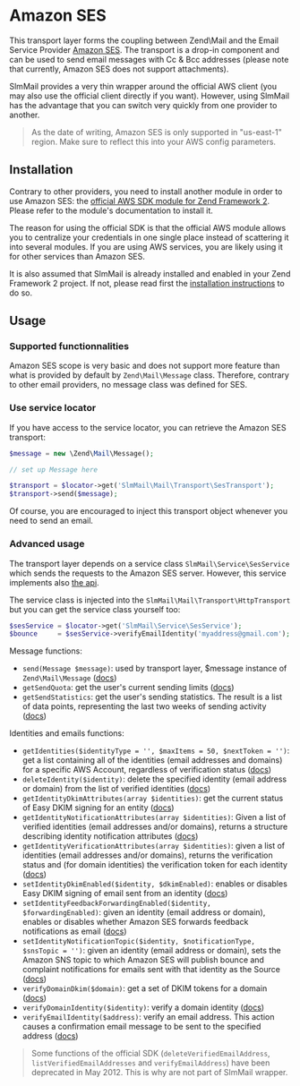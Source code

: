 Amazon SES
==========

This transport layer forms the coupling between Zend\Mail and the Email Service Provider [Amazon SES](http://aws.amazon.com/ses/).
The transport is a drop-in component and can be used to send email messages with Cc & Bcc addresses (please note that
currently, Amazon SES does not support attachments).

SlmMail provides a very thin wrapper around the official AWS client (you may also use the official client directly
if you want). However, using SlmMail has the advantage that you can switch very quickly from one provider to another.

> As the date of writing, Amazon SES is only supported in "us-east-1" region. Make sure to reflect this into your AWS
config parameters.

Installation
------------

Contrary to other providers, you need to install another module in order to use Amazon SES: the [official AWS SDK
module for Zend Framework 2](https://github.com/aws/aws-sdk-php-zf2). Please refer to the module's documentation to
install it.

The reason for using the official SDK is that the official AWS module allows you to centralize your credentials in
one single place instead of scattering it into several modules. If you are using AWS services, you are likely using
it for other services than Amazon SES.

It is also assumed that SlmMail is already installed and enabled in your Zend Framework 2 project. If not, please read first the [installation instructions](https://github.com/juriansluiman/SlmMail/blob/master/README.md) to do so.

Usage
-----

### Supported functionnalities

Amazon SES scope is very basic and does not support more feature than what is provided by default by `Zend\Mail\Message` class.
Therefore, contrary to other email providers, no message class was defined for SES.

### Use service locator

If you have access to the service locator, you can retrieve the Amazon SES transport:

```php
$message = new \Zend\Mail\Message();

// set up Message here

$transport = $locator->get('SlmMail\Mail\Transport\SesTransport');
$transport->send($message);
```

Of course, you are encouraged to inject this transport object whenever you need to send an email.

### Advanced usage

The transport layer depends on a service class `SlmMail\Service\SesService` which sends the requests to the Amazon SES
server. However, this service implements also [the api](http://docs.aws.amazon.com/ses/latest/APIReference/API_Operations.html).

The service class is injected into the `SlmMail\Mail\Transport\HttpTransport` but you can get the service class yourself too:

```php
$sesService = $locator->get('SlmMail\Service\SesService');
$bounce     = $sesService->verifyEmailIdentity('myaddress@gmail.com'); // Example
```

Message functions:

* `send(Message $message)`: used by transport layer, $message instance of `Zend\Mail\Message` ([docs](http://help.postageapp.com/kb/api/send_message))
* `getSendQuota`: get the user's current sending limits ([docs](http://docs.aws.amazon.com/ses/latest/APIReference/API_GetSendQuota.html))
* `getSendStatistics`: get the user's sending statistics. The result is a list of data points, representing the last two weeks of sending activity ([docs](http://docs.aws.amazon.com/ses/latest/APIReference/API_GetSendStatistics.html))

Identities and emails functions:

* `getIdentities($identityType = '', $maxItems = 50, $nextToken = '')`: get a list containing all of the identities (email addresses and domains) for a specific AWS Account, regardless of verification status ([docs](http://docs.aws.amazon.com/ses/latest/APIReference/API_ListIdentities.html))
* `deleteIdentity($identity)`: delete the specified identity (email address or domain) from the list of verified identities ([docs](http://docs.aws.amazon.com/ses/latest/APIReference/API_DeleteIdentity.html))
* `getIdentityDkimAttributes(array $identities)`: get the current status of Easy DKIM signing for an entity ([docs](http://docs.aws.amazon.com/ses/latest/APIReference/API_GetIdentityDkimAttributes.html))
* `getIdentityNotificationAttributes(array $identities)`: Given a list of verified identities (email addresses and/or domains), returns a structure describing identity notification attributes ([docs](http://docs.aws.amazon.com/ses/latest/APIReference/API_GetIdentityNotificationAttributes.html))
* `getIdentityVerificationAttributes(array $identities)`: given a list of identities (email addresses and/or domains), returns the verification status and (for domain identities) the verification token for each identity ([docs](http://docs.aws.amazon.com/ses/latest/APIReference/API_GetIdentityVerificationAttributes.html))
* `setIdentityDkimEnabled($identity, $dkimEnabled)`: enables or disables Easy DKIM signing of email sent from an identity ([docs](http://docs.aws.amazon.com/ses/latest/APIReference/API_SetIdentityDkimEnabled.html))
* `setIdentityFeedbackForwardingEnabled($identity, $forwardingEnabled)`: given an identity (email address or domain), enables or disables whether Amazon SES forwards feedback notifications as email ([docs](http://docs.aws.amazon.com/ses/latest/APIReference/API_SetIdentityFeedbackForwardingEnabled.html))
* `setIdentityNotificationTopic($identity, $notificationType, $snsTopic = '')`: given an identity (email address or domain), sets the Amazon SNS topic to which Amazon SES will publish bounce and complaint notifications for emails sent with that identity as the Source ([docs](http://docs.aws.amazon.com/ses/latest/APIReference/API_SetIdentityNotificationTopic.html))
* `verifyDomainDkim($domain)`: get a set of DKIM tokens for a domain ([docs](http://docs.aws.amazon.com/ses/latest/APIReference/API_VerifyDomainDkim.html))
* `verifyDomainIdentity($identity)`: verify a domain identity ([docs](http://docs.aws.amazon.com/ses/latest/APIReference/API_VerifyDomainIdentity.html))
* `verifyEmailIdentity($address)`: verify an email address. This action causes a confirmation email message to be sent to the specified address ([docs](http://docs.aws.amazon.com/ses/latest/APIReference/API_VerifyEmailIdentity.html))

> Some functions of the official SDK (`deleteVerifiedEmailAddress`, `listVerifiedEmailAddresses` and `verifyEmailAddress`) have
been deprecated in May 2012. This is why are not part of SlmMail wrapper.
